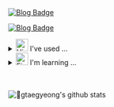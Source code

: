<div align="left"> 

<br/>
<br/>

[![Blog Badge](https://img.shields.io/badge/blog-black?style=for-the-badge&logo=tistory&logoColor=ffffff)](https://taeging.tistory.com/)

[![Blog Badge](https://img.shields.io/badge/notion-black?style=for-the-badge&logo=notion&logoColor=ffffff)](https://www.notion.so/eed3880d72ea49a1a1060295b721f627?v=b86e8f658e3344a187711767179b30d2)

<details><summary><img src="https://raw.githubusercontent.com/Tarikul-Islam-Anik/Animated-Fluent-Emojis/master/Emojis/Animals/Hippopotamus.png" alt="Hippopotamus" width="25" height="25" />  I've used ... </summary><br><img src="https://img.shields.io/badge/JAVA-007396?style=for-the-badge&logo=Java&logoColor=white"><img src="https://img.shields.io/badge/Spring-6DB33F?style=for-the-badge&logo=Spring&logoColor=white"><img src="https://img.shields.io/badge/github-181717?style=for-the-badge&logo=github&logoColor=white"></details>

<details><summary><img src="https://raw.githubusercontent.com/Tarikul-Islam-Anik/Animated-Fluent-Emojis/master/Emojis/Travel%20and%20places/Fire.png" alt="Fire" width="25" height="25" />  I'm learning ... </summary><br><img src="https://img.shields.io/badge/MySQL-4479A1?style=for-the-badge&logo=MySQL&logoColor=white"><img src="https://img.shields.io/badge/aws-232F3E?style=for-the-badge&logo=Amazon aws&logoColor=white"></details>
   
   <br/>
   <br/>

![gtaegyeong's github stats](https://github-readme-stats.vercel.app/api?username=gtaegyeong&show_icons=true&theme=graywhite)

</div>
